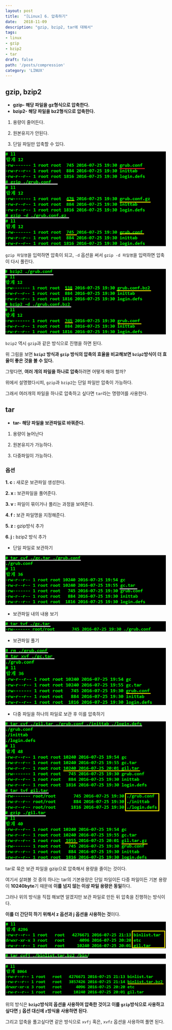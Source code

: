 ```yaml
---
layout: post
title:  "[Linux] 6. 압축하기"
date:   2018-11-09
description: "gzip, bzip2, tar에 대해서"
tags:
- linux
- gzip
- bzip2
- tar
draft: false
path: '/posts/compression'
category: 'LINUX'
---
```


## gzip, bzip2



* **gzip- 해당 파일을 gz형식으로 압축한다.**
* **bzip2- 해당 파일을 bz2형식으로 압축한다.**
 


1. 용량이 줄어든다.

2. 원본유지가 안된다.

3. 단일 파일만 압축할 수 있다.



![linux](/assets/img/linux_gzip.png)




`gzip 파일명`을 입력하면 압축이 되고, `-d` 옵션을 써서 `gzip -d 파일명`을 입력하면 압축이 다시 풀린다.



![linux](/assets/img/linux_bzip2.png)



`bzip2` 역시 `gzip`과 같은 방식으로 진행을 하면 된다.

위 그림을 보면 **`bzip2` 방식과 `gzip` 방식의 압축의 효율을 비교해보면 `bzip2`방식이 더 효율이 좋은 것을 볼 수 있다.**    

그렇다면, **여러 개의 파일을 하나로 압축**하려면 어떻게 해야 할까?

위에서 설명했다시피, `gzip`과 `bzip2`는 단일 파일만 압축이 가능하다.

그래서 여러개의 파일을 하나로 압축하고 싶다면 `tar`라는 명령어를 사용한다.

## tar



* **tar- 해당 파일을 보관파일로 바꿔준다.**



1. 용량이 늘어난다

2. 원본유지가 가능하다.

3. 다중파일이 가능하다.

### 옵션

**1. c :** 새로운 보관파일 생성한다.

**2. x :** 보관파일을 풀어준다.

**3. v :** 파일이 묶이거나 풀리는 과정을 보여준다.

**4. f :** 보관 파일명을 지정해준다.

**5. z :** gzip방식 추가

**6. j :** bzip2 방식 추가



- 단일 파일로 보관하기

![linux](/assets/img/linux_tar1.png)



- 보관파일 내의 내용 보기

![linux](/assets/img/linux_tar2.png)



- 보관파일 풀기

![linux](/assets/img/linux_tar3.png)



- 다중 파일을 하나의 파일로 보관 후 이를 압축하기

![linux](/assets/img/linux_tar4.png)

tar로 묶은 보관 파일을 gzip으로 압축해서 용량을 줄이는 것이다.

여기서 살펴볼 것 중의 하나는 tar의 기본용량은 단일 파일이든 다중 파일이든 기본 용량이 **10240byte**기 때문에 **이를 넘지 않는 이상 파일 용량은 동일**하다.


그러나 위의 방식을 직접 해보면 알겠지만 보관 파일로 만든 뒤 압축을 진행하는 방식이다.

**이를 더 간단히 하기 위해서 z 옵션과 j 옵션을 사용하는 것**이다.



![linux](/assets/img/linux_tar5.png)

![linux](/assets/img/linux_tar6.png)

![linux](/assets/img/linux_tar7.png)



위의 방식은 **`bzip2`방식의 옵션을 사용하여 압축한 것이고 이를 `gzip`방식으로 사용하고 싶다면 `j` 옵션 대신에 `z`방식을 사용하면 된다**.

그리고 압축을 풀고싶다면 같은 방식으로 `xvfj` 혹은, `xvfz` 옵션을 사용하여 풀면 된다.

